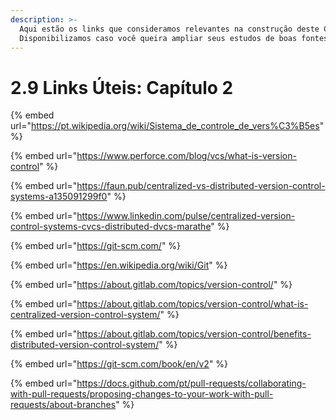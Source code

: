 ```yaml
---
description: >-
  Aqui estão os links que consideramos relevantes na construção deste Capítulo.
  Disponibilizamos caso você queira ampliar seus estudos de boas fontes :)
---
```


# 2.9 Links Úteis: Capítulo 2



{% embed url="https://pt.wikipedia.org/wiki/Sistema_de_controle_de_vers%C3%B5es" %}

{% embed url="https://www.perforce.com/blog/vcs/what-is-version-control" %}

{% embed url="https://faun.pub/centralized-vs-distributed-version-control-systems-a135091299f0" %}

{% embed url="https://www.linkedin.com/pulse/centralized-version-control-systems-cvcs-distributed-dvcs-marathe" %}

{% embed url="https://git-scm.com/" %}

{% embed url="https://en.wikipedia.org/wiki/Git" %}

{% embed url="https://about.gitlab.com/topics/version-control/" %}

{% embed url="https://about.gitlab.com/topics/version-control/what-is-centralized-version-control-system/" %}

{% embed url="https://about.gitlab.com/topics/version-control/benefits-distributed-version-control-system/" %}

{% embed url="https://git-scm.com/book/en/v2" %}

{% embed url="https://docs.github.com/pt/pull-requests/collaborating-with-pull-requests/proposing-changes-to-your-work-with-pull-requests/about-branches" %}

